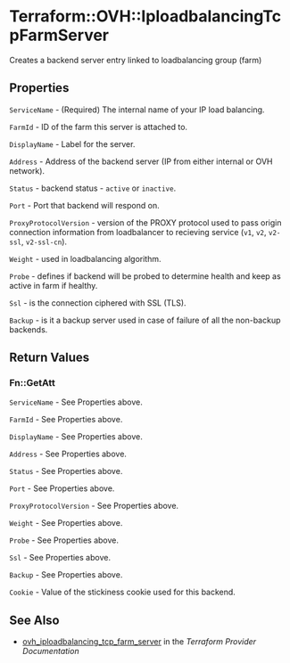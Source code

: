 # Terraform::OVH::IploadbalancingTcpFarmServer

Creates a backend server entry linked to loadbalancing group (farm)

## Properties

`ServiceName` - (Required) The internal name of your IP load balancing.

`FarmId` - ID of the farm this server is attached to.

`DisplayName` - Label for the server.

`Address` - Address of the backend server (IP from either internal or OVH network).

`Status` - backend status - `active` or `inactive`.

`Port` - Port that backend will respond on.

`ProxyProtocolVersion` - version of the PROXY protocol used to pass origin connection information from loadbalancer to recieving service (`v1`, `v2`, `v2-ssl`, `v2-ssl-cn`).

`Weight` - used in loadbalancing algorithm.

`Probe` - defines if backend will be probed to determine health and keep as active in farm if healthy.

`Ssl` - is the connection ciphered with SSL (TLS).

`Backup` - is it a backup server used in case of failure of all the non-backup backends.


## Return Values

### Fn::GetAtt

`ServiceName` - See Properties above.

`FarmId` - See Properties above.

`DisplayName` - See Properties above.

`Address` - See Properties above.

`Status` - See Properties above.

`Port` - See Properties above.

`ProxyProtocolVersion` - See Properties above.

`Weight` - See Properties above.

`Probe` - See Properties above.

`Ssl` - See Properties above.

`Backup` - See Properties above.

`Cookie` - Value of the stickiness cookie used for this backend.

## See Also

* [ovh_iploadbalancing_tcp_farm_server](https://www.terraform.io/docs/providers/ovh/r/iploadbalancing_tcp_farm_server.html) in the _Terraform Provider Documentation_